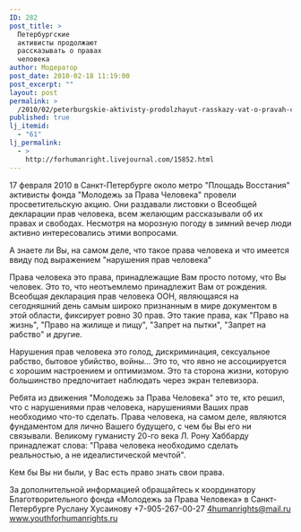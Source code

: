 ```yaml
---
ID: 282
post_title: >
  Петербургские
  активисты продолжают
  рассказывать о правах
  человека
author: Модератор
post_date: 2010-02-18 11:19:00
post_excerpt: ""
layout: post
permalink: >
  /2010/02/peterburgskie-aktivisty-prodolzhayut-rasskazy-vat-o-pravah-cheloveka.html
published: true
lj_itemid:
  - "61"
lj_permalink:
  - >
    http://forhumanright.livejournal.com/15852.html
---
```

17 февраля 2010 в Санкт-Петербурге около метро "Площадь Восстания" активисты фонда "Молодежь за Права Человека" провели просветительскую акцию. Они раздавали листовки о Всеобщей декларации прав человека, всем желающим рассказывали об их правах и свободах. Несмотря на морозную погоду в зимний вечер люди активно интересовались этими вопросами.

А знаете ли Вы, на самом деле, что такое права человека и что имеется ввиду под выражением "нарушения прав человека"

Права человека это права, принадлежащие Вам просто потому, что Вы человек. Это то, что неотъемлемо принадлежит Вам от рождения. Всеобщая декларация прав человека ООН, являющаяся на сегодняшний день самым широко признанным в мире документом в этой области, фиксирует ровно 30 прав. Это такие права, как "Право на жизнь", "Право на жилище и пищу", "Запрет на пытки", "Запрет на рабство" и другие.

Нарушения прав человека это голод, дискриминация, сексуальное рабство, бытовое убийство, войны... Это то, что явно не ассоциируется с хорошим настроением и оптимизмом. Это та сторона жизни, которую большинство предпочитает наблюдать через экран телевизора.

Ребята из движения "Молодежь за Права Человека" это те, кто решил, что с нарушениями прав человека, нарушениями Ваших прав необходимо что-то сделать. Права человека, на самом деле, являются фундаментом для лично Вашего будущего, с чем бы Вы его ни связывали. Великому гуманисту 20-го века Л. Рону Хаббарду принадлежат слова: "Права человека необходимо сделать реальностью, а не идеалистической мечтой".

Кем бы Вы ни были, у Вас есть право знать свои права.

За дополнительной информацией обращайтесь к координатору
Благотворительного фонда «Молодежь за Права Человека» в Санкт-Петербурге
Руслану Хусаинову
+7-905-267-00-27
4humanrights@mail.ru
www.youthforhumanrights.ru